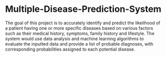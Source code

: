 # Multiple-Disease-Prediction-System

The goal of this project is to accurately identify and predict the likelihood of a patient having one or more specific diseases based on various factors such as their medical history, symptoms, family history and lifestyle. The system would use data analysis and machine learning algorithms to evaluate the inputted data and provide a list of probable diagnoses, with corresponding probabilities assigned to each potential disease.
